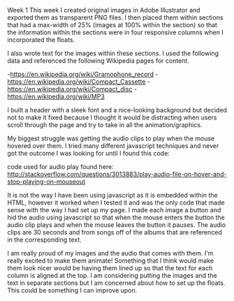 Week 1
This week I created original images in Adobe Illustrator and exported them as transparent PNG files. I then placed them within sections that had a max-width of 25% (images at 100% within the section) so that the information within the sections were in four responsive columns when I incorporated the floats.

I also wrote text for the images within these sections. I used the following data and referenced the following Wikipedia pages for content.

-https://en.wikipedia.org/wiki/Gramophone_record
-https://en.wikipedia.org/wiki/Compact_Cassette
-https://en.wikipedia.org/wiki/Compact_disc
-https://en.wikipedia.org/wiki/MP3

I built a header with a sleek font and a nice-looking background but decided not to make it fixed because I thought it would be distracting when users scroll through the page and try to take in all the animation/graphics.

My biggest struggle was getting the audio clips to play when the mouse hovered over them. I tried many different javascript techniques and never got the outcome I was looking for until I found this code:

code used for audio play found here: http://stackoverflow.com/questions/3013883/play-audio-file-on-hover-and-stop-playing-on-mouseout

It is not the way I have been using javascript as it is embedded within the HTML, however it worked when I tested it and was the only code that made sense with the way I had set up my page. I made each image a button and hid the audio using javascript so that when the mouse enters the button the audio clip plays and when the mouse leaves the button it pauses. The audio clips are 30 seconds and from songs off of the albums that are referenced in the corresponding text.

I am really proud of my images and the audio that comes with them. I'm really excited to make them animate! Something that I think would make them look nicer would be having them lined up so that the text for each column is aligned at the top. I am considering putting the images and the text in separate sections but I am concerned about how to set up the floats. This could be something I can improve upon.
